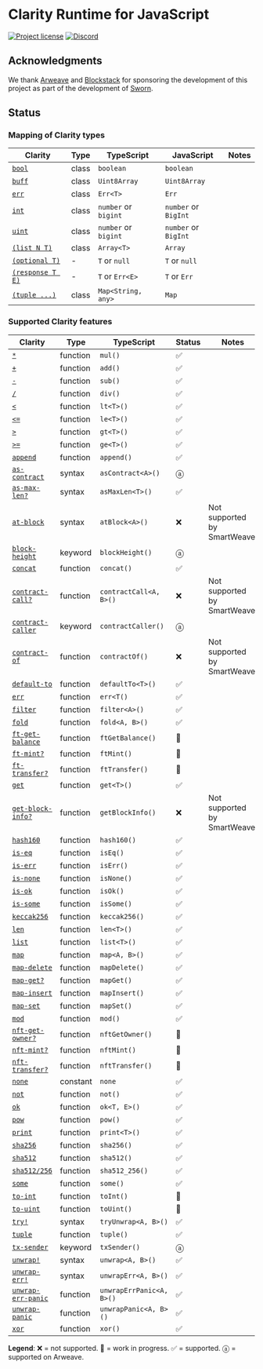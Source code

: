 # Clarity Runtime for JavaScript

[![Project license](https://img.shields.io/badge/license-Public%20Domain-blue.svg)](https://unlicense.org)
[![Discord](https://img.shields.io/discord/755852964513579099?label=discord)](https://discord.gg/vNF5a3M)

## Acknowledgments

We thank [Arweave] and [Blockstack] for sponsoring the development of this
project as part of the development of [Sworn].

[Arweave]:    https://arweave.org
[Blockstack]: https://blockstack.org
[Sworn]:      https://github.com/weavery/sworn

## Status

### Mapping of Clarity types

Clarity | Type | TypeScript | JavaScript | Notes
------- | ---- | ---------- | ---------- | -----
[`bool`](https://docs.blockstack.org/references/language-clarity#clarity-type-system) | class | `boolean` | `boolean` |
[`buff`](https://docs.blockstack.org/references/language-clarity#clarity-type-system) | class | `Uint8Array` | `Uint8Array` |
[`err`](https://docs.blockstack.org/references/language-clarity#clarity-type-system) | class | `Err<T>` | `Err` |
[`int`](https://docs.blockstack.org/references/language-clarity#clarity-type-system) | class | `number` or `bigint` | `number` or `BigInt` |
[`uint`](https://docs.blockstack.org/references/language-clarity#clarity-type-system) | class | `number` or `bigint` | `number` or `BigInt` |
[`(list N T)`](https://docs.blockstack.org/references/language-clarity#clarity-type-system) | class | `Array<T>` | `Array` |
[`(optional T)`](https://docs.blockstack.org/references/language-clarity#clarity-type-system) | - | `T` or `null` | `T` or `null` |
[`(response T E)`](https://docs.blockstack.org/references/language-clarity#clarity-type-system) | - | `T` or `Err<E>` | `T` or `Err` |
[`(tuple ...)`](https://docs.blockstack.org/references/language-clarity#clarity-type-system) | class | `Map<String, any>` | `Map` |

### Supported Clarity features

Clarity | Type | TypeScript | Status | Notes
------- | ---- | ---------- | ------ | -----
[`*`](https://docs.blockstack.org/references/language-clarity#-multiply) | function | `mul()` | ✅ |
[`+`](https://docs.blockstack.org/references/language-clarity#-add) | function | `add()` | ✅ |
[`-`](https://docs.blockstack.org/references/language-clarity#--subtract) | function | `sub()` | ✅ |
[`/`](https://docs.blockstack.org/references/language-clarity#-divide) | function | `div()` | ✅ |
[`<`](https://docs.blockstack.org/references/language-clarity#-less-than) | function | `lt<T>()` | ✅ |
[`<=`](https://docs.blockstack.org/references/language-clarity#-less-than-or-equal) | function | `le<T>()` | ✅ |
[`>`](https://docs.blockstack.org/references/language-clarity#-greater-than) | function | `gt<T>()` | ✅ |
[`>=`](https://docs.blockstack.org/references/language-clarity#-greater-than-or-equal) | function | `ge<T>()` | ✅ |
[`append`](https://docs.blockstack.org/references/language-clarity#append) | function | `append()` | ✅ |
[`as-contract`](https://docs.blockstack.org/references/language-clarity#as-contract) | syntax | `asContract<A>()` | ⓐ |
[`as-max-len?`](https://docs.blockstack.org/references/language-clarity#as-max-len) | syntax | `asMaxLen<T>()` | ✅ |
[`at-block`](https://docs.blockstack.org/references/language-clarity#at-block) | syntax | `atBlock<A>()` | ❌ | Not supported by SmartWeave.
[`block-height`](https://docs.blockstack.org/references/language-clarity#block-height) | keyword | `blockHeight()` | ⓐ |
[`concat`](https://docs.blockstack.org/references/language-clarity#concat) | function | `concat()` | ✅ |
[`contract-call?`](https://docs.blockstack.org/references/language-clarity#contract-call) | function | `contractCall<A, B>()` | ❌ | Not supported by SmartWeave.
[`contract-caller`](https://docs.blockstack.org/references/language-clarity#contract-caller) | keyword | `contractCaller()` | ⓐ |
[`contract-of`](https://docs.blockstack.org/references/language-clarity#contract-of) | function | `contractOf()` | ❌ | Not supported by SmartWeave.
[`default-to`](https://docs.blockstack.org/references/language-clarity#default-to) | function | `defaultTo<T>()` | ✅ |
[`err`](https://docs.blockstack.org/references/language-clarity#err) | function | `err<T()` | ✅ |
[`filter`](https://docs.blockstack.org/references/language-clarity#filter) | function | `filter<A>()` | ✅ |
[`fold`](https://docs.blockstack.org/references/language-clarity#fold) | function | `fold<A, B>()`  | ✅ |
[`ft-get-balance`](https://docs.blockstack.org/references/language-clarity#ft-get-balance) | function | `ftGetBalance()` | 🚧 |
[`ft-mint?`](https://docs.blockstack.org/references/language-clarity#ft-mint) | function | `ftMint()` | 🚧 |
[`ft-transfer?`](https://docs.blockstack.org/references/language-clarity#ft-transfer) | function | `ftTransfer()` | 🚧 |
[`get`](https://docs.blockstack.org/references/language-clarity#get) | function | `get<T>()` | ✅ |
[`get-block-info?`](https://docs.blockstack.org/references/language-clarity#get-block-info) | function | `getBlockInfo()` | ❌ | Not supported by SmartWeave.
[`hash160`](https://docs.blockstack.org/references/language-clarity#hash160) | function | `hash160()` | ✅ |
[`is-eq`](https://docs.blockstack.org/references/language-clarity#is-eq) | function | `isEq()` | ✅ |
[`is-err`](https://docs.blockstack.org/references/language-clarity#is-err) | function | `isErr()` | ✅ |
[`is-none`](https://docs.blockstack.org/references/language-clarity#is-none) | function | `isNone()` | ✅ |
[`is-ok`](https://docs.blockstack.org/references/language-clarity#is-ok) | function | `isOk()` | ✅ |
[`is-some`](https://docs.blockstack.org/references/language-clarity#is-some) | function | `isSome()` | ✅ |
[`keccak256`](https://docs.blockstack.org/references/language-clarity#keccak256) | function | `keccak256()` | ✅ |
[`len`](https://docs.blockstack.org/references/language-clarity#len) | function | `len<T>()` | ✅ |
[`list`](https://docs.blockstack.org/references/language-clarity#list) | function | `list<T>()` | ✅ |
[`map`](https://docs.blockstack.org/references/language-clarity#map) | function | `map<A, B>()` | ✅ |
[`map-delete`](https://docs.blockstack.org/references/language-clarity#map-delete) | function | `mapDelete()` | ✅ |
[`map-get?`](https://docs.blockstack.org/references/language-clarity#map-get) | function | `mapGet()` | ✅ |
[`map-insert`](https://docs.blockstack.org/references/language-clarity#map-insert) | function | `mapInsert()` | ✅ |
[`map-set`](https://docs.blockstack.org/references/language-clarity#map-set) | function | `mapSet()` | ✅ |
[`mod`](https://docs.blockstack.org/references/language-clarity#mod) | function | `mod()` | ✅ |
[`nft-get-owner?`](https://docs.blockstack.org/references/language-clarity#nft-get-owner) | function | `nftGetOwner()` | 🚧 |
[`nft-mint?`](https://docs.blockstack.org/references/language-clarity#nft-mint) | function | `nftMint()` | 🚧 |
[`nft-transfer?`](https://docs.blockstack.org/references/language-clarity#nft-transfer) | function | `nftTransfer()` | 🚧 |
[`none`](https://docs.blockstack.org/references/language-clarity#none) | constant | `none` | ✅ |
[`not`](https://docs.blockstack.org/references/language-clarity#not) | function | `not()` | ✅ |
[`ok`](https://docs.blockstack.org/references/language-clarity#ok) | function | `ok<T, E>()` | ✅ |
[`pow`](https://docs.blockstack.org/references/language-clarity#pow) | function | `pow()` | ✅ |
[`print`](https://docs.blockstack.org/references/language-clarity#print) | function | `print<T>()` | ✅ |
[`sha256`](https://docs.blockstack.org/references/language-clarity#sha256) | function | `sha256()` | ✅ |
[`sha512`](https://docs.blockstack.org/references/language-clarity#sha512) | function | `sha512()` | ✅ |
[`sha512/256`](https://docs.blockstack.org/references/language-clarity#sha512256) | function | `sha512_256()` | ✅ |
[`some`](https://docs.blockstack.org/references/language-clarity#some) | function | `some()` | ✅ |
[`to-int`](https://docs.blockstack.org/references/language-clarity#to-int) | function | `toInt()` | 🚧 |
[`to-uint`](https://docs.blockstack.org/references/language-clarity#to-uint) | function | `toUint()` | 🚧 |
[`try!`](https://docs.blockstack.org/references/language-clarity#try) | syntax | `tryUnwrap<A, B>()` | ✅ |
[`tuple`](https://docs.blockstack.org/references/language-clarity#tuple) | function | `tuple()` | ✅ |
[`tx-sender`](https://docs.blockstack.org/references/language-clarity#tx-sender) | keyword | `txSender()` | ⓐ |
[`unwrap!`](https://docs.blockstack.org/references/language-clarity#unwrap) | syntax | `unwrap<A, B>()` | ✅ |
[`unwrap-err!`](https://docs.blockstack.org/references/language-clarity#unwrap-err) | syntax | `unwrapErr<A, B>()` | ✅ |
[`unwrap-err-panic`](https://docs.blockstack.org/references/language-clarity#unwrap-err-panic) | function | `unwrapErrPanic<A, B>()` | ✅ |
[`unwrap-panic`](https://docs.blockstack.org/references/language-clarity#unwrap-panic) | function | `unwrapPanic<A, B>()` | ✅ |
[`xor`](https://docs.blockstack.org/references/language-clarity#xor) | function | `xor()` | ✅ |

**Legend**: ❌ = not supported. 🚧 = work in progress. ✅ = supported. ⓐ = supported on Arweave.
